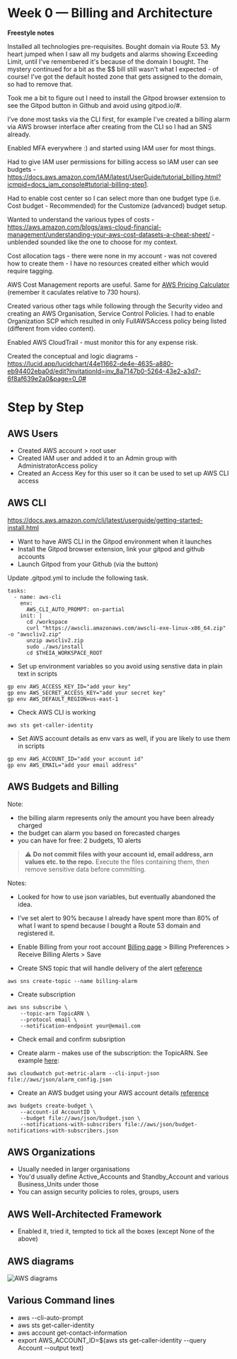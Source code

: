 # Week 0 — Billing and Architecture

**Freestyle notes**

Installed all technologies pre-requisites.
Bought domain via Route 53.
My heart jumped when I saw all my budgets and alarms showing Exceeding Limit, until I've remembered it's because of the domain I bought. The mystery continued for a bit as the $$ bill still wasn't what I expected - of course! I've got the default hosted zone that gets assigned to the domain, so had to remove that.

Took me a bit to figure out I need to install the Gitpod browser extension to see the Gitpod button in Github and avoid using gitpod.io/#.

I've done most tasks via the CLI first, for example I've created a billing alarm via AWS browser interface after creating from the CLI so I had an SNS already. 

Enabled MFA everywhere :) and started using IAM user for most things.

Had to give IAM user permissions for billing access so IAM user can see budgets - https://docs.aws.amazon.com/IAM/latest/UserGuide/tutorial_billing.html?icmpid=docs_iam_console#tutorial-billing-step1.

Had to enable cost center so I can select more than one budget type (i.e. Cost budget - Recommended) for the Customize (advanced) budget setup.

Wanted to understand the various types of costs - https://aws.amazon.com/blogs/aws-cloud-financial-management/understanding-your-aws-cost-datasets-a-cheat-sheet/ - unblended sounded like the one to choose for my context.

Cost allocation tags - there were none in my account - was not covered how to create them - I have no resources created either which would require tagging. 

AWS Cost Management reports are useful. Same for [AWS Pricing Calculator](https://calculator.aws/#/) (remember it caculates relative to 730 hours).

Created various other tags while following through the Security video and creating an AWS Organisation, Service Control Policies. I had to enable Organization SCP which resulted in only FullAWSAccess policy being listed (different from video content).

Enabled AWS CloudTrail - must monitor this for any expense risk.

Created the conceptual and logic diagrams - https://lucid.app/lucidchart/44e11662-de4e-4635-a880-eb94402eba0d/edit?invitationId=inv_8a7147b0-5264-43e2-a3d7-6f8af639e2a0&page=0_0#

# Step by Step

## AWS Users

* Created AWS account > root user
* Created IAM user and added it to an Admin group with AdministratorAccess policy
* Created an Access Key for this user so it can be used to set up AWS CLI access

## AWS CLI

https://docs.aws.amazon.com/cli/latest/userguide/getting-started-install.html
* Want to have AWS CLI in the Gitpod environment when it launches
* Install the Gitpod browser extension, link your gitpod and github accounts
* Launch Gitpod from your Github (via the button)

Update .gitpod.yml to include the following task.

```
tasks:
  - name: aws-cli
    env:
      AWS_CLI_AUTO_PROMPT: on-partial
    init: |
      cd /workspace
      curl "https://awscli.amazonaws.com/awscli-exe-linux-x86_64.zip" -o "awscliv2.zip"
      unzip awscliv2.zip
      sudo ./aws/install
      cd $THEIA_WORKSPACE_ROOT
```
* Set up environment variables so you avoid using senstive data in plain text in scripts

```
gp env AWS_ACCESS_KEY_ID="add your key"
gp env AWS_SECRET_ACCESS_KEY="add your secret key"
gp env AWS_DEFAULT_REGION=us-east-1
```
* Check AWS CLI is working 

```
aws sts get-caller-identity
```

* Set AWS account details as env vars as well, if you are likely to use them in scripts

```
gp env AWS_ACCOUNT_ID="add your account id"
gp env AWS_EMAIL="add your email address"
```

## AWS Budgets and Billing

Note:
* the billing alarm represents only the amount you have been already charged
* the budget can alarm you based on forecasted charges
* you can have for free: 2 budgets, 10 alerts

> :warning: **Do not commit files with your account id, email address, arn values etc. to the repo.** Execute the files containing them, then remove sensitive data before committing.

Notes: 
* Looked for how to use json variables, but eventually abandoned the idea.
* I’ve set alert to 90% because I already have spent more than 80% of what I want to spend because I bought a Route 53 domain and registered it.

* Enable Billing from your root account [Billing page](https://console.aws.amazon.com/billing/) > Billing Preferences > Receive Billing Alerts > Save

* Create SNS topic that will handle delivery of the alert [reference](https://docs.aws.amazon.com/cli/latest/reference/sns/create-topic.html)

```
aws sns create-topic --name billing-alarm
```

* Create subscription

```
aws sns subscribe \
    --topic-arn TopicARN \
    --protocol email \
    --notification-endpoint your@email.com
```

* Check email and confirm subsription

* Create alarm - makes use of the subscription: the TopicARN. See example [here](https://aws.amazon.com/premiumsupport/knowledge-center/cloudwatch-estimatedcharges-alarm/):

```
aws cloudwatch put-metric-alarm --cli-input-json file://aws/json/alarm_config.json
```

* Create an AWS budget using your AWS account details [reference](https://docs.aws.amazon.com/cli/latest/reference/budgets/create-budget.html)

```
aws budgets create-budget \
    --account-id AccountID \
    --budget file://aws/json/budget.json \
    --notifications-with-subscribers file://aws/json/budget-notifications-with-subscribers.json
```

## AWS Organizations

* Usually needed in larger organisations
* You'd usually define Active_Accounts and Standby_Account and various Business_Units under those
* You can assign security policies to roles, groups, users

## AWS Well-Architected Framework

* Enabled it, tried it, tempted to tick all the boxes (except None of the above)

## AWS diagrams

![AWS diagrams](https://lucid.app/lucidchart/44e11662-de4e-4635-a880-eb94402eba0d/edit?invitationId=inv_8a7147b0-5264-43e2-a3d7-6f8af639e2a0&page=0_0# "Conceptual and Logical AWS diagram")

## Various Command lines

* aws --cli-auto-prompt
* aws sts get-caller-identity
* aws account get-contact-information
* export AWS_ACCOUNT_ID=$(aws sts get-caller-identity --query Account --output text)


